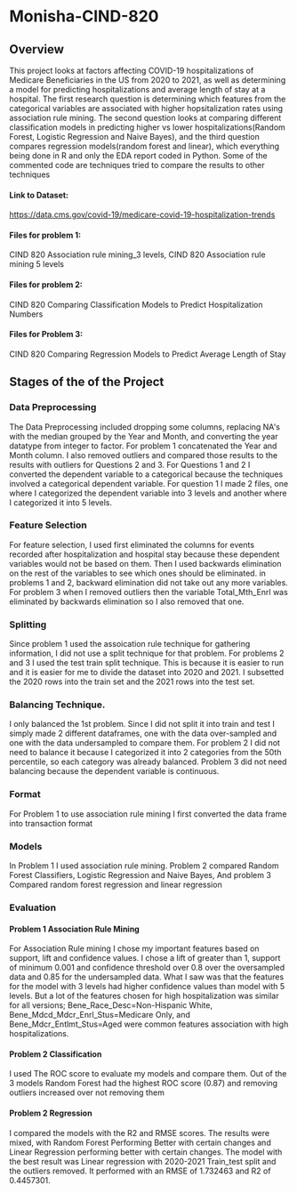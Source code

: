 # Monisha-CIND-820
## Overview
This project looks at factors affecting COVID-19 hospitalizations of Medicare Beneficiaries in the US from 2020 to 2021, as well as determining a model for predicting hospitalizations and average length of stay at a hospital. The first research question is determining which features from the categorical variables are associated with higher hopsitalization rates using association rule mining. The second question looks at comparing different classification models in predicting higher vs lower hospitalizations(Random Forest, Logistic Regression and Naive Bayes), and the third question compares regression models(random forest and linear), which everything being done in R and only the EDA report coded in Python. Some of the commented code are techniques tried to compare the results to other techniques
#### Link to Dataset: 
https://data.cms.gov/covid-19/medicare-covid-19-hospitalization-trends
#### Files for problem 1:
CIND 820 Association rule mining_3 levels, 
CIND 820 Association rule mining 5 levels
#### Files for problem 2:
CIND 820 Comparing Classification Models to Predict Hospitalization Numbers
#### Files for Problem 3:
CIND 820 Comparing Regression Models to Predict Average Length of Stay
## Stages of the of the Project
### Data Preprocessing
The Data Preprocessing included dropping some columns, replacing NA's with the median grouped by the Year and Month, and converting the year datatype from integer to factor. For problem 1 concatenated the Year and Month column. I also removed outliers and compared those results to the results with outliers for Questions 2 and 3. For Questions 1 and 2 I converted the dependent variable to a categorical because the techniques involved a categorical dependent variable. For question 1 I made 2 files, one where I categorized the dependent variable into 3 levels and another where I categorized it into 5 levels.
### Feature Selection
For feature selection, I used first eliminated the columns for events recorded after hospitalization and hospital stay because these dependent variables would not be based on them. Then I used backwards elimination on the rest of the variables to see which ones should be eliminated. in problems 1 and 2, backward elimination did not take out any more variables. For problem 3 when I removed outliers then the variable Total_Mth_Enrl was eliminated by backwards elimination so I also removed that one. 
### Splitting 
Since problem 1 used the assoication rule technique for gathering information, I did not use a split technique for that problem. For problems 2 and 3 I used the test train split technique. This is because it is easier to run and it is easier for me to divide the dataset into 2020 and 2021. I subsetted the 2020 rows into the train set and the 2021 rows into the test set. 
### Balancing Technique.
I only balanced the 1st problem. Since I did not split it into train and test I simply made 2 different dataframes, one with the data over-sampled and one with the data undersampled to compare them. For problem 2 I did not need to balance it because I categorized it into 2 categories from the 50th percentile, so each category was already balanced. Problem 3 did not need balancing because the dependent variable is continuous. 
### Format
For Problem 1 to use association rule mining I first converted the data frame into transaction format
### Models
In Problem 1 I used association rule mining. Problem 2 compared Random Forest Classifiers, Logistic Regression and Naive Bayes, And problem 3 Compared random forest regression and linear regression
### Evaluation
#### Problem 1 Association Rule Mining
For Association Rule mining I chose my important features based on support, lift and confidence values. I chose a lift of greater than 1, support of minimum 0.001 and confidence threshold over 0.8 over the oversampled data and 0.85 for the undersampled data. What I saw was that the features for the model with 3 levels had higher confidence values than model with 5 levels. But a lot of the features chosen for high hospitalization was similar for all versions; Bene_Race_Desc=Non-Hispanic White, Bene_Mdcd_Mdcr_Enrl_Stus=Medicare Only, and Bene_Mdcr_Entlmt_Stus=Aged were common features association with high hospitalizations. 
#### Problem 2 Classification
I used The ROC score to evaluate my models and compare them. Out of the 3 models Random Forest had the highest ROC score (0.87) and removing outliers increased over not removing them
#### Problem 2 Regression
I compared the models with the R2 and RMSE scores. The results were mixed, with Random Forest Performing Better with certain changes and Linear Regression performing better with certain changes. The model with the best result was Linear regression with 2020-2021 Train_test split and the outliers removed. It performed with an RMSE of 1.732463 and R2 of 0.4457301.

